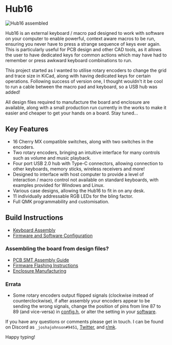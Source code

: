 # Hub16

![Hub16 assembled](Documents/imgs/nice-1.JPG)

Hub16 is an external keyboard / macro pad designed to work with software on your computer to enable powerful, context aware macros to be run, ensuring you never have to press a strange sequence of keys ever again. This is particularly useful for PCB design and other CAD tools, as it allows the user to have dedicated keys for common actions which may have had to remember or press awkward keyboard combinations to run.  

This project started as I wanted to utilise rotary encoders to change the grid and trace size in KiCad, along with having dedicated keys for certain operations. Following success of version one, I thought wouldn't it be cool to run a cable between the macro pad and keyboard, so a USB hub was added! 

All design files required to manufacture the board and enclosure are available, along with a small production run currently in the works to make it easier and cheaper to get your hands on a board. Stay tuned... 

## Key Features
* 16 Cherry MX compatible switches, along with two switches in the encoders. 
* Two rotary encoders, bringing an intuitive interface for many controls such as volume and music playback.
* Four port USB 2.0 hub with Type-C connectors, allowing connection to other keyboards, memory sticks, wireless receivers and more! 
* Designed to interface with host computer to provide a level of interaction / macro control not available on standard keyboards, with examples provided for Windows and Linux. 
* Various case designs, allowing the Hub16 to fit in on any desk. 
* 11 individually addressable RGB LEDs for the bling factor. 
* Full QMK programmability and customisation. 

## Build Instructions
* [Keyboard Assembly](Documents/keyboard-assembly.md)
* [Firmware and Software Configuration](Documents/firmware-software-config.md) 

### Assembling the board from design files? 
* [PCB SMT Assembly Guide](Documents/smt-assembly.md)
* [Firmware Flashing Instructions](Documents/firmware-install.md)
* [Enclosure Manufacturing](Documents/enclosure-manufacturing.md)

### Errata
* Some rotary encoders output flipped signals (clockwise instead of counterclockwise), if after assembly your encoders appear to be sending the wrong signals, change the position of pins from line 87 to 89 (and vice-versa) in [config.h](Firmware/hub16/config.h), or alter the setting in your [software](Software).

If you have any questions or comments please get in touch. I can be found on Discord as `_joshajohnson#9451`, [Twitter](https://twitter.com/_joshajohnson), and [r/mk](https://www.reddit.com/user/_joshajohnson). 

Happy typing!
